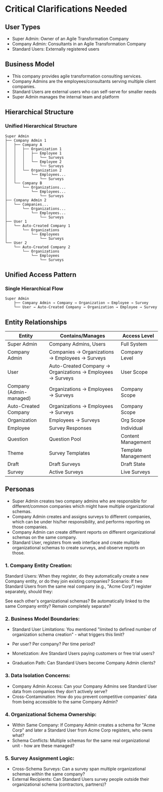 # Critical Clarifications Needed

## User Types

- Super Admin: Owner of an Agile Transformation Company
- Company Admin: Consultants in an Agile Transformation Company
- Standard Users: Externally registered users

## Business Model

- This company provides agile transformation consulting services.
- Company Admins are the employees/consultants serving multiple client companies.
- Standard Users are external users who can self-serve for smaller needs
- Super Admin manages the internal team and platform

## Hierarchical Structure

### Unified Hierarchical Structure

```
Super Admin
├── Company Admin 1
│   ├── Company A
│   │   ├── Organization 1
│   │   │   ├── Employee 1
│   │   │   │   └── Surveys
│   │   │   └── Employee 2
│   │   │       └── Surveys
│   │   └── Organization 2
│   │       └── Employees...
│   │           └── Surveys
│   └── Company B
│       └── Organizations...
│           └── Employees...
│               └── Surveys
├── Company Admin 2
│   └── Companies...
│       └── Organizations...
│           └── Employees...
│               └── Surveys
├── User 1
│   └── Auto-Created Company 1
│       └── Organizations
│           └── Employees
│               └── Surveys
└── User 2
    └── Auto-Created Company 2
        └── Organizations
            └── Employees
                └── Surveys
```

## Unified Access Pattern

### Single Hierarchical Flow

```
Super Admin
    ├── Company Admin → Company → Organization → Employee → Survey
    └── User → Auto-Created Company → Organization → Employee → Survey
```

## Entity Relationships

| Entity                  | Contains/Manages                                           | Access Level        |
| ----------------------- | ---------------------------------------------------------- | ------------------- |
| Super Admin             | Company Admins, Users                                      | Full System         |
| Company Admin           | Companies → Organizations → Employees → Surveys            | Company Level       |
| User                    | Auto-Created Company → Organizations → Employees → Surveys | User Scope          |
| Company (Admin-managed) | Organizations → Employees → Surveys                        | Company Scope       |
| Auto-Created Company    | Organizations → Employees → Surveys                        | Company Scope       |
| Organization            | Employees → Surveys                                        | Org Scope           |
| Employee                | Survey Responses                                           | Individual          |
| Question                | Question Pool                                              | Content Management  |
| Theme                   | Survey Templates                                           | Template Management |
| Draft                   | Draft Surveys                                              | Draft State         |
| Survey                  | Active Surveys                                             | Live Surveys        |

## Personas

- Super Admin creates two company admins who are responsible for different/common companies which might have multiple organizational schemas.
- Company Admin creates and assigns surveys to different companies, which can be under his/her responsibility, and performs reporting on those companies.
- Company Admin can create different reports on different organizational schemas on the same company.
- Standard User, registers from web interface and create multiple organizational schemas to create surveys, and observe reports on those.

### 1. Company Entity Creation:

Standard Users: When they register, do they automatically create a new Company entity, or do they join existing companies?
Scenario: If two Standard Users from the same real company (e.g., "Acme Corp") register separately, should they:

See each other's organizational schemas?
Be automatically linked to the same Company entity?
Remain completely separate?

### 2. Business Model Boundaries:

- Standard User Limitations: You mentioned "limited to defined number of organization schema creation" - what triggers this limit?

- Per user? Per company? Per time period?

- Monetization: Are Standard Users paying customers or free trial users?
- Graduation Path: Can Standard Users become Company Admin clients?

### 3. Data Isolation Concerns:

- Company Admin Access: Can your Company Admins see Standard User data from companies they don't actively serve?
- Cross-Contamination: How do you prevent competitive companies' data from being accessible to the same Company Admin?

### 4. Organizational Schema Ownership:

- Within Same Company: If Company Admin creates a schema for "Acme Corp" and later a Standard User from Acme Corp registers, who owns what?
- Schema Conflicts: Multiple schemas for the same real organizational unit - how are these managed?

### 5. Survey Assignment Logic:

- Cross-Schema Surveys: Can a survey span multiple organizational schemas within the same company?
- External Recipients: Can Standard Users survey people outside their organizational schema (contractors, partners)?

